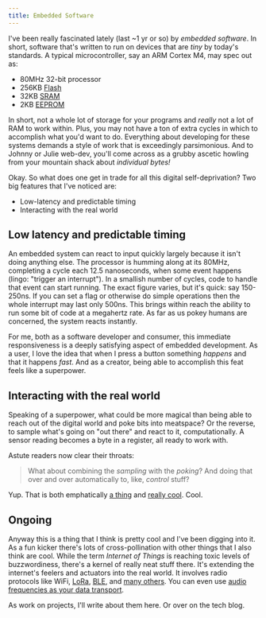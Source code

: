 ```yaml
---
title: Embedded Software
---
```


I've been really fascinated lately (last ~1 yr or so) by _embedded software_.
In short, software that's written to run on devices that are _tiny_ by today's standards.
A typical microcontroller, say an ARM Cortex M4, may spec out as:

- 80MHz 32-bit processor
- 256KB [Flash](https://en.wikipedia.org/wiki/Flash_memory)
- 32KB [SRAM](https://en.wikipedia.org/wiki/Static_random-access_memory)
- 2KB [EEPROM](https://en.wikipedia.org/wiki/EEPROM)

In short, not a whole lot of storage for your programs and _really_ not a lot of RAM to work within.
Plus, you may not have a ton of extra cycles in which to accomplish what you'd want to do.
Everything about developing for these systems demands a style of work that is exceedingly parsimonious.
And to Johnny or Julie web-dev, you'll come across as a grubby ascetic howling from your mountain shack about _individual bytes!_

Okay.
So what does one get in trade for all this digital self-deprivation?
Two big features that I've noticed are:

- Low-latency and predictable timing
- Interacting with the real world

## Low latency and predictable timing

An embedded system can react to input quickly largely because it isn't doing anything else.
The processor is humming along at its 80MHz, completing a cycle each 12.5 nanoseconds, when some event happens (lingo: "trigger an interrupt").
In a smallish number of cycles, code to handle that event can start running.
The exact figure varies, but it's quick: say 150-250ns.
If you can set a flag or otherwise do simple operations then the whole interrupt may last only 500ns.
This brings within reach the ability to run some bit of code at a megahertz rate.
As far as us pokey humans are concerned, the system reacts instantly.

For me, both as a software developer and consumer, this immediate responsiveness is a deeply satisfying aspect of embedded development.
As a user, I love the idea that when I press a button something _happens_ and that it happens _fast_.
And as a creator, being able to accomplish this feat feels like a superpower.

## Interacting with the real world

Speaking of a superpower, what could be more magical than being able to reach out of the digital world and poke bits into meatspace?
Or the reverse, to sample what's going on "out there" and react to it, computationally.
A sensor reading becomes a byte in a register, all ready to work with.

Astute readers now clear their throats:

> What about combining the _sampling_ with the _poking_?
> And doing that over and over automatically to, like, _control_ stuff?

Yup.
That is both emphatically [a thing](https://en.wikipedia.org/wiki/Control_system) and [really cool](https://en.wikipedia.org/wiki/Control_theory).
Cool.

## Ongoing

Anyway this is a thing that I think is pretty cool and I've been digging into it.
As a fun kicker there's lots of cross-pollination with other things that I also think are cool.
While the term _Internet of Things_ is reaching toxic levels of buzzwordiness, there's a kernel of really neat stuff there.
It's extending the internet's feelers and actuators into the real world.
It involves radio protocols like WiFi, [LoRa](https://lora-alliance.org), [BLE](https://en.wikipedia.org/wiki/Bluetooth_Low_Energy), and [many others](https://www.rs-online.com/designspark/eleven-internet-of-things-iot-protocols-you-need-to-know-about).
You can even use [audio frequencies as your data transport](https://chirp.io).

As work on projects, I'll write about them here.
Or over on the tech blog.
